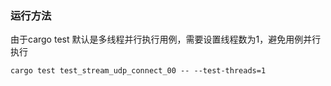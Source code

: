 

### 运行方法
由于cargo test 默认是多线程并行执行用例，需要设置线程数为1，避免用例并行执行
```
cargo test test_stream_udp_connect_00 -- --test-threads=1
```